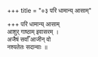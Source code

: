 +++
title = "०३ परि धामान्य् आसाम्"

+++
परि धामान्य् आसाम्  
आशुर् गाष्ठाम् इवासरम् ।  
अजैषं सर्वाँ आजीन् वो  
नश्यतेतः सदान्वाः ॥